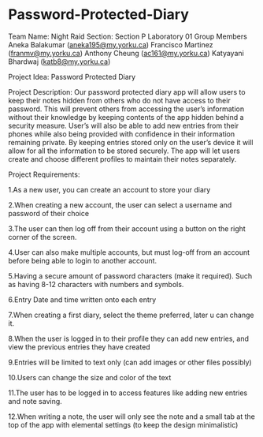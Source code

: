 # Password-Protected-Diary

Team Name: Night Raid
Section: Section P Laboratory 01
Group Members
Aneka Balakumar (aneka195@my.yorku.ca)
Francisco Martinez (franmv@my.yorku.ca)
Anthony Cheung (ac161@my.yorku.ca)
Katyayani Bhardwaj (katb8@my.yorku.ca) 

Project Idea: Password Protected Diary

Project Description: Our password protected diary app will allow users to keep their notes hidden from others who do not have access to their password. This will prevent others from accessing the user’s information without their knowledge by keeping contents of the app hidden behind a security measure. User’s will also be able to add new entries from their phones while also being provided with confidence in their information remaining private. By keeping entries stored only on the user’s device it will allow for all the information to be stored securely. The app will let users create and choose different profiles to maintain their notes separately.

Project Requirements:

1.As a new user, you can create an account to store your diary

2.When creating a new account, the user can select a username and password of their choice

3.The user can then log off from their account using a button on the right corner of the screen.

4.User can also make multiple accounts, but must log-off from an account before being able to login to another account.

5.Having a secure amount of password characters (make it required). Such as having 8-12 characters with numbers and symbols.

6.Entry Date and time written onto each entry

7.When creating a first diary, select the theme preferred, later u can change it.

8.When the user is logged in to their profile they can add new entries, and view the previous entries they have created

9.Entries will be limited to text only (can add images or other files possibly)

10.Users can change the size and color of the text

11.The user has to be logged in to access features like adding new entries and note saving. 

12.When writing a note, the user will only see the note and a small tab at the top of the app with elemental settings (to keep the design minimalistic)
